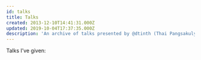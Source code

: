 ```yaml
---
id: talks
title: Talks
created: 2013-12-10T14:41:31.000Z
updated: 2019-10-04T17:37:35.000Z
description: 'An archive of talks presented by @dtinth (Thai Pangsakulyanont).'
---
```


Talks I’ve given:

<child-page-list>
</child-page-list>
